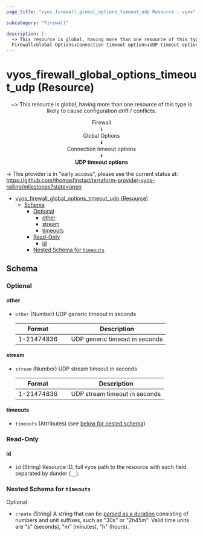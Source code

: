 ```yaml
---
page_title: "vyos_firewall_global_options_timeout_udp Resource - vyos"

subcategory: "Firewall"

description: |-
  ~> This resource is global, having more than one resource of this type is likely to cause configuration drift / conflicts.
  Firewall⯯Global Options⯯Connection timeout options⯯UDP timeout options
---
```


# vyos_firewall_global_options_timeout_udp (Resource)
<center>

~> This resource is global, having more than one resource of this type is likely to cause configuration drift / conflicts.

Firewall  
⯯  
Global Options  
⯯  
Connection timeout options  
⯯  
**UDP timeout options**


</center>

-> This provider is in "early access", please see the current status at: https://github.com/thomasfinstad/terraform-provider-vyos-rolling/milestones?state=open

<!--TOC-->

- [vyos_firewall_global_options_timeout_udp (Resource)](#vyos_firewall_global_options_timeout_udp-resource)
  - [Schema](#schema)
    - [Optional](#optional)
      - [other](#other)
      - [stream](#stream)
      - [timeouts](#timeouts)
    - [Read-Only](#read-only)
      - [id](#id)
    - [Nested Schema for `timeouts`](#nested-schema-for-timeouts)

<!--TOC-->

<!-- schema generated by tfplugindocs -->
## Schema

### Optional

#### other
- `other` (Number) UDP generic timeout in seconds

    |  Format      &emsp;|  Description                     |
    |--------------|----------------------------------|
    |  1-21474836  &emsp;|  UDP generic timeout in seconds  |
#### stream
- `stream` (Number) UDP stream timeout in seconds

    |  Format      &emsp;|  Description                    |
    |--------------|---------------------------------|
    |  1-21474836  &emsp;|  UDP stream timeout in seconds  |
#### timeouts
- `timeouts` (Attributes) (see [below for nested schema](#nestedatt--timeouts))

### Read-Only

#### id
- `id` (String) Resource ID, full vyos path to the resource with each field separated by dunder (`__`).

<a id="nestedatt--timeouts"></a>
### Nested Schema for `timeouts`

Optional:

- `create` (String) A string that can be [parsed as a duration](https://pkg.go.dev/time#ParseDuration) consisting of numbers and unit suffixes, such as &#34;30s&#34; or &#34;2h45m&#34;. Valid time units are &#34;s&#34; (seconds), &#34;m&#34; (minutes), &#34;h&#34; (hours).
